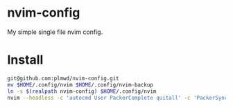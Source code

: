 # nvim-config
My simple single file nvim config.

# Install
```sh
git@github.com:plmwd/nvim-config.git
mv $HOME/.config/nvim $HOME/.config/nvim-backup
ln -s $(realpath nvim-config) $HOME/.config/nvim
nvim --headless -c 'autocmd User PackerComplete quitall' -c 'PackerSync'
```
